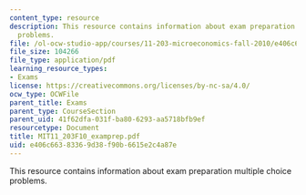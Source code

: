 ```yaml
---
content_type: resource
description: This resource contains information about exam preparation multiple choice
  problems.
file: /ol-ocw-studio-app/courses/11-203-microeconomics-fall-2010/e406c66383369d38f90b6615e2c4a87e_MIT11_203F10_examprep.pdf
file_size: 104266
file_type: application/pdf
learning_resource_types:
- Exams
license: https://creativecommons.org/licenses/by-nc-sa/4.0/
ocw_type: OCWFile
parent_title: Exams
parent_type: CourseSection
parent_uid: 41f62dfa-031f-ba80-6293-aa5718bfb9ef
resourcetype: Document
title: MIT11_203F10_examprep.pdf
uid: e406c663-8336-9d38-f90b-6615e2c4a87e
---
```

This resource contains information about exam preparation multiple choice problems.
